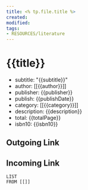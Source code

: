 ```yaml
---
title: <% tp.file.title %>
created: 
modified: 
tags:
- RESOURCES/literature
---
```

# {{title}}
- subtitle: "{{subtitle}}"
- author: [[{{author}}]]
- publisher: {{publisher}}
- publish: {{publishDate}}
- category: [[{{category}}]]
- description: {{description}}
- total: {{totalPage}}
- isbn10: {{isbn10}}

## Outgoing Link

## Incoming Link
```dataview
LIST
FROM [[]]
```